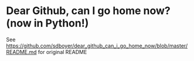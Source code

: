 # Dear Github, can I go home now? (now in Python!)

See https://github.com/sdboyer/dear_github_can_i_go_home_now/blob/master/README.md for original README
